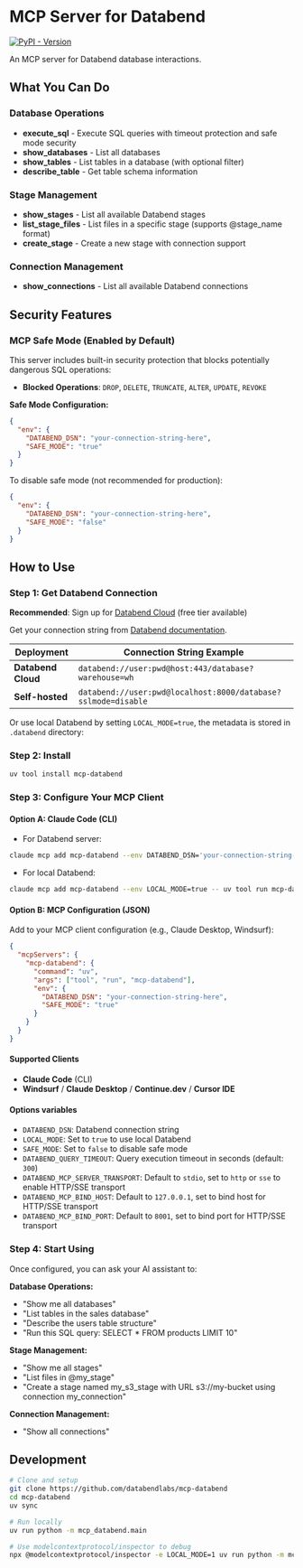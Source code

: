 # MCP Server for Databend

[![PyPI - Version](https://img.shields.io/pypi/v/mcp-databend)](https://pypi.org/project/mcp-databend)

An MCP server for Databend database interactions.

## What You Can Do

### Database Operations
- **execute_sql** - Execute SQL queries with timeout protection and safe mode security
- **show_databases** - List all databases
- **show_tables** - List tables in a database (with optional filter)
- **describe_table** - Get table schema information

### Stage Management
- **show_stages** - List all available Databend stages
- **list_stage_files** - List files in a specific stage (supports @stage_name format)
- **create_stage** - Create a new stage with connection support

### Connection Management
- **show_connections** - List all available Databend connections

## Security Features

### MCP Safe Mode (Enabled by Default)

This server includes built-in security protection that blocks potentially dangerous SQL operations:

- **Blocked Operations**: `DROP`, `DELETE`, `TRUNCATE`, `ALTER`, `UPDATE`, `REVOKE`

**Safe Mode Configuration:**
```json
{
  "env": {
    "DATABEND_DSN": "your-connection-string-here",
    "SAFE_MODE": "true"
  }
}
```

To disable safe mode (not recommended for production):
```json
{
  "env": {
    "DATABEND_DSN": "your-connection-string-here",
    "SAFE_MODE": "false"
  }
}
```

## How to Use

### Step 1: Get Databend Connection

**Recommended**: Sign up for [Databend Cloud](https://app.databend.com) (free tier available)

Get your connection string from [Databend documentation](https://docs.databend.com/developer/drivers/#connection-string-dsn).

| Deployment | Connection String Example |
|------------|---------------------------|
| **Databend Cloud** | `databend://user:pwd@host:443/database?warehouse=wh` |
| **Self-hosted** | `databend://user:pwd@localhost:8000/database?sslmode=disable` |

Or use local Databend by setting `LOCAL_MODE=true`, the metadata is stored in `.databend` directory:


### Step 2: Install

```bash
uv tool install mcp-databend
```

### Step 3: Configure Your MCP Client

#### Option A: Claude Code (CLI)

- For Databend server:
```bash
claude mcp add mcp-databend --env DATABEND_DSN='your-connection-string-here' -- uv tool run mcp-databend
```

- For local Databend:
```bash
claude mcp add mcp-databend --env LOCAL_MODE=true -- uv tool run mcp-databend
```

#### Option B: MCP Configuration (JSON)

Add to your MCP client configuration (e.g., Claude Desktop, Windsurf):

```json
{
  "mcpServers": {
    "mcp-databend": {
      "command": "uv",
      "args": ["tool", "run", "mcp-databend"],
      "env": {
        "DATABEND_DSN": "your-connection-string-here",
        "SAFE_MODE": "true"
      }
    }
  }
}
```

#### Supported Clients

- **Claude Code** (CLI)
- **Windsurf** / **Claude Desktop** / **Continue.dev** / **Cursor IDE**

#### Options variables

- `DATABEND_DSN`: Databend connection string
- `LOCAL_MODE`: Set to `true` to use local Databend
- `SAFE_MODE`: Set to `false` to disable safe mode
- `DATABEND_QUERY_TIMEOUT`: Query execution timeout in seconds (default: `300`)
- `DATABEND_MCP_SERVER_TRANSPORT`: Default to `stdio`, set to `http` or `sse` to enable HTTP/SSE transport
- `DATABEND_MCP_BIND_HOST`: Default to `127.0.0.1`, set to bind host for HTTP/SSE transport
- `DATABEND_MCP_BIND_PORT`: Default to `8001`, set to bind port for HTTP/SSE transport

### Step 4: Start Using

Once configured, you can ask your AI assistant to:

**Database Operations:**
- "Show me all databases"
- "List tables in the sales database"
- "Describe the users table structure"
- "Run this SQL query: SELECT * FROM products LIMIT 10"

**Stage Management:**
- "Show me all stages"
- "List files in @my_stage"
- "Create a stage named my_s3_stage with URL s3://my-bucket using connection my_connection"

**Connection Management:**
- "Show all connections"

## Development

```bash
# Clone and setup
git clone https://github.com/databendlabs/mcp-databend
cd mcp-databend
uv sync

# Run locally
uv run python -m mcp_databend.main

# Use modelcontextprotocol/inspector to debug
npx @modelcontextprotocol/inspector -e LOCAL_MODE=1 uv run python -m mcp_databend.main
```
